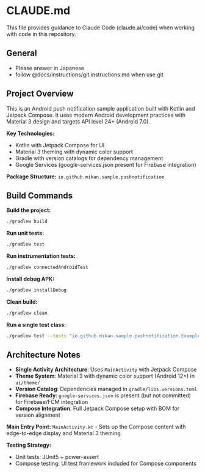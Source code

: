 # CLAUDE.md

This file provides guidance to Claude Code (claude.ai/code) when working with code in this
repository.

## General

- Please answer in Japanese
- follow @docs/instructions/git.instructions.md when use git

## Project Overview

This is an Android push notification sample application built with Kotlin and Jetpack Compose. It
uses modern Android development practices with Material 3 design and targets API level 24+ (Android
7.0).

**Key Technologies:**

- Kotlin with Jetpack Compose for UI
- Material 3 theming with dynamic color support
- Gradle with version catalogs for dependency management
- Google Services (google-services.json present for Firebase integration)

**Package Structure:** `io.github.mikan.sample.pushnotification`

## Build Commands

**Build the project:**

```bash
./gradlew build
```

**Run unit tests:**

```bash
./gradlew test
```

**Run instrumentation tests:**

```bash
./gradlew connectedAndroidTest
```

**Install debug APK:**

```bash
./gradlew installDebug
```

**Clean build:**

```bash
./gradlew clean
```

**Run a single test class:**

```bash
./gradlew test --tests "io.github.mikan.sample.pushnotification.ExampleUnitTest"
```

## Architecture Notes

- **Single Activity Architecture**: Uses `MainActivity` with Jetpack Compose
- **Theme System**: Material 3 with dynamic color support (Android 12+) in `ui/theme/`
- **Version Catalog**: Dependencies managed in `gradle/libs.versions.toml`
- **Firebase Ready**: `google-services.json` is present (but not committed) for Firebase/FCM
  integration
- **Compose Integration**: Full Jetpack Compose setup with BOM for version alignment

**Main Entry Point:** `MainActivity.kt` - Sets up the Compose content with edge-to-edge display and
Material 3 theming.

**Testing Strategy:**

- Unit tests: JUnit5 + power-assert
- Compose testing: UI test framework included for Compose components
